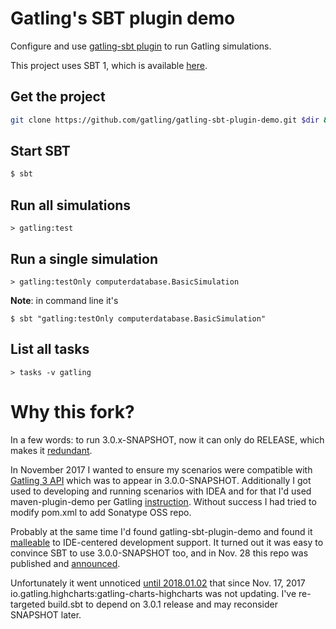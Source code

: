 Gatling's SBT plugin demo
=========================

Configure and use [gatling-sbt plugin](https://github.com/gatling/gatling-sbt) to run Gatling simulations.

This project uses SBT 1, which is available [here](https://www.scala-sbt.org/download.html).

Get the project
---------------

```bash
git clone https://github.com/gatling/gatling-sbt-plugin-demo.git $dir && cd $dir
```

Start SBT
---------
```bash
$ sbt
```

Run all simulations
-------------------

```
> gatling:test
```

Run a single simulation
-----------------------

```
> gatling:testOnly computerdatabase.BasicSimulation
```

**Note**: in command line it's
```
$ sbt "gatling:testOnly computerdatabase.BasicSimulation"
```

List all tasks
--------------------

```
> tasks -v gatling
```

Why this fork?
==============

In a few words: to run 3.0.x-SNAPSHOT, now it can only do RELEASE, which makes it [redundant](https://github.com/gatling/gatling-maven-plugin-demo).

In November 2017 I wanted to ensure my scenarios were compatible with [Gatling 3 API](https://github.com/gatling/gatling/issues/3071) which was to appear in 3.0.0-SNAPSHOT.
Additionally I got used to developing and running scenarios with IDEA and for that I'd used maven-plugin-demo per Gatling
[instruction](https://gatling.io/docs/current/extensions/maven_archetype/).
Without success I had tried to modify pom.xml to add Sonatype OSS repo.

Probably at the same time I'd found gatling-sbt-plugin-demo and found it [malleable](a5df8bef1) to IDE-centered development support.
It turned out it was easy to convince SBT to use 3.0.0-SNAPSHOT too, and in Nov. 28 this repo was published and
[announced](https://groups.google.com/forum/#!topic/gatling/6DwwJ9kfLGs).

Unfortunately it went unnoticed [until 2018.01.02](https://github.com/gatling/gatling/issues/3406) that since Nov. 17, 2017 io.gatling.highcharts:gatling-charts-highcharts was not updating.
I've re-targeted build.sbt to depend on 3.0.1 release and may reconsider SNAPSHOT later.
